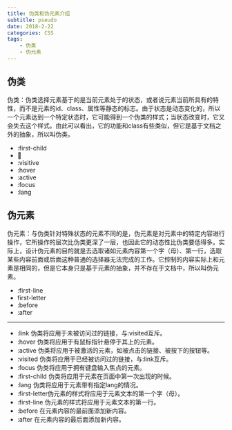 ```yaml
---
title: 伪类和伪元素介绍
subtitle: pseudo
date: 2018-2-22
categories: CSS
tags: 
    - 伪类
    - 伪元素
---
```

## 伪类
伪类：伪类选择元素基于的是当前元素处于的状态，或者说元素当前所具有的特性，而不是元素的id、class、属性等静态的标志。由于状态是动态变化的，所以一个元素达到一个特定状态时，它可能得到一个伪类的样式；当状态改变时，它又会失去这个样式。由此可以看出，它的功能和class有些类似，但它是基于文档之外的抽象，所以叫伪类。
+ :first-child
+ :link:
+ :visitive
+ :hover
+ :active
+ :focus
+ :lang

## 伪元素
伪元素：与伪类针对特殊状态的元素不同的是，伪元素是对元素中的特定内容进行操作，它所操作的层次比伪类更深了一层，也因此它的动态性比伪类要低得多。实际上，设计伪元素的目的就是去选取诸如元素内容第一个字（母）、第一行，选取某些内容前面或后面这种普通的选择器无法完成的工作。它控制的内容实际上和元素是相同的，但是它本身只是基于元素的抽象，并不存在于文档中，所以叫伪元素。
+ :first-line
+ first-letter
+ :before
+ :after

<hr/>

+ :link 伪类将应用于未被访问过的链接，与:visited互斥。
+ :hover 伪类将应用于有鼠标指针悬停于其上的元素。
+ :active 伪类将应用于被激活的元素，如被点击的链接、被按下的按钮等。
+ :visited 伪类将应用于已经被访问过的链接，与:link互斥。 
+ :focus 伪类将应用于拥有键盘输入焦点的元素。
+ :first-child 伪类将应用于元素在页面中第一次出现的时候。
+ :lang 伪类将应用于元素带有指定lang的情况。
+ :first-letter伪元素的样式将应用于元素文本的第一个字（母）。
+ :first-line 伪元素的样式将应用于元素文本的第一行。
+ :before 在元素内容的最前面添加新内容。
+ :after 在元素内容的最后面添加新内容。



